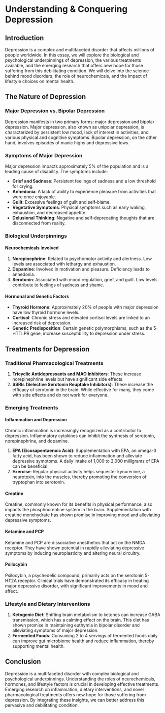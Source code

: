 # Understanding & Conquering Depression

## Introduction

Depression is a complex and multifaceted disorder that affects millions of people worldwide. In this essay, we will explore the biological and psychological underpinnings of depression, the various treatments available, and the emerging research that offers new hope for those suffering from this debilitating condition. We will delve into the science behind mood disorders, the role of neurochemicals, and the impact of lifestyle choices on mental health.

## The Nature of Depression

### Major Depression vs. Bipolar Depression

Depression manifests in two primary forms: major depression and bipolar depression. Major depression, also known as unipolar depression, is characterized by persistent low mood, lack of interest in activities, and various physical and cognitive symptoms. Bipolar depression, on the other hand, involves episodes of manic highs and depressive lows.

### Symptoms of Major Depression

Major depression impacts approximately 5% of the population and is a leading cause of disability. The symptoms include:

- **Grief and Sadness**: Persistent feelings of sadness and a low threshold for crying.
- **Anhedonia**: A lack of ability to experience pleasure from activities that were once enjoyable.
- **Guilt**: Excessive feelings of guilt and self-blame.
- **Vegetative Symptoms**: Physical symptoms such as early waking, exhaustion, and decreased appetite.
- **Delusional Thinking**: Negative and self-deprecating thoughts that are disconnected from reality.

### Biological Underpinnings

#### Neurochemicals Involved

1. **Norepinephrine**: Related to psychomotor activity and alertness. Low levels are associated with lethargy and exhaustion.
2. **Dopamine**: Involved in motivation and pleasure. Deficiency leads to anhedonia.
3. **Serotonin**: Associated with mood regulation, grief, and guilt. Low levels contribute to feelings of sadness and shame.

#### Hormonal and Genetic Factors

- **Thyroid Hormone**: Approximately 20% of people with major depression have low thyroid hormone levels.
- **Cortisol**: Chronic stress and elevated cortisol levels are linked to an increased risk of depression.
- **Genetic Predisposition**: Certain genetic polymorphisms, such as the 5-HTTLPR gene, increase susceptibility to depression under stress.

## Treatments for Depression

### Traditional Pharmacological Treatments

1. **Tricyclic Antidepressants and MAO Inhibitors**: These increase norepinephrine levels but have significant side effects.
2. **SSRIs (Selective Serotonin Reuptake Inhibitors)**: These increase the efficacy of serotonin in the brain. While effective for many, they come with side effects and do not work for everyone.

### Emerging Treatments

#### Inflammation and Depression

Chronic inflammation is increasingly recognized as a contributor to depression. Inflammatory cytokines can inhibit the synthesis of serotonin, norepinephrine, and dopamine. 

1. **EPA (Eicosapentaenoic Acid)**: Supplementation with EPA, an omega-3 fatty acid, has been shown to reduce inflammation and alleviate depressive symptoms. A daily intake of 1,000 to 2,000 milligrams of EPA can be beneficial.
2. **Exercise**: Regular physical activity helps sequester kynurenine, a neurotoxin, into the muscles, thereby promoting the conversion of tryptophan into serotonin.

#### Creatine

Creatine, commonly known for its benefits in physical performance, also impacts the phosphocreatine system in the brain. Supplementation with creatine monohydrate has shown promise in improving mood and alleviating depressive symptoms.

#### Ketamine and PCP

Ketamine and PCP are dissociative anesthetics that act on the NMDA receptor. They have shown potential in rapidly alleviating depressive symptoms by inducing neuroplasticity and altering neural circuitry.

#### Psilocybin

Psilocybin, a psychedelic compound, primarily acts on the serotonin 5-HT2A receptor. Clinical trials have demonstrated its efficacy in treating major depressive disorder, with significant improvements in mood and affect.

### Lifestyle and Dietary Interventions

1. **Ketogenic Diet**: Shifting brain metabolism to ketones can increase GABA transmission, which has a calming effect on the brain. This diet has shown promise in maintaining euthymia in bipolar disorder and alleviating symptoms of major depression.
2. **Fermented Foods**: Consuming 2 to 4 servings of fermented foods daily can improve gut microbiome health and reduce inflammation, thereby supporting mental health.

## Conclusion

Depression is a multifaceted disorder with complex biological and psychological underpinnings. Understanding the roles of neurochemicals, hormones, and lifestyle factors is crucial in developing effective treatments. Emerging research on inflammation, dietary interventions, and novel pharmacological treatments offers new hope for those suffering from depression. By integrating these insights, we can better address this pervasive and debilitating condition.